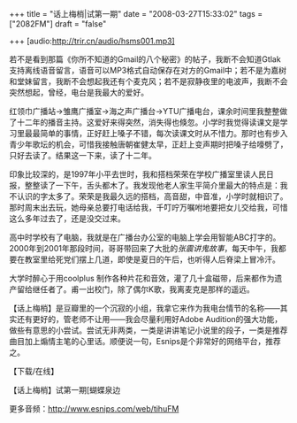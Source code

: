 +++
title = "话上梅梢|试第一期"
date = "2008-03-27T15:33:02"
tags = ["2082FM"]
draft = "false"

+++
[audio:http://trir.cn/audio/hsms001.mp3]
  
若不是看到那篇《你所不知道的Gmail的八个秘密》的帖子，我断不会知道Gtlak支持离线语音留言，语音可以MP3格式自动保存在对方的Gmail中；若不是为嘉树和堂妹留言，我断不会想起我还有个麦克风；若不是寂静夜里的电波声，我断不会突然想起，曾经，电台是我最大的爱好。


  红领巾广播站→雏鹰广播室→海之声广播台→YTU广播电台，课余时间里我整整做了十二年的播音主持。这爱好来得突然，消失得也倏忽。小学时我觉得读课文是学习里最最简单的事情，正好赶上嗓子不错，每次读课文时从不惜力。那时也有步入青少年歌坛的机会，可惜我接触唐朝崔健太早，正赶上变声期时把嗓子给嚎劈了，只好去读了。结果这一下来，读了十二年。



  印象比较深的，是1997年小平去世时，我和搭档荣荣在学校广播室里读人民日报，整整读了一下午，舌头都木了。我发现他老人家生平简介里最大的特点是：我不认识的字太多了。荣荣是我最久远的搭档，高音甜，中音准，小学时就相识了。那时周末出去玩，她母亲总要打电话给我，千叮咛万嘱咐地要把女儿交给我，可惜这么多年过去了，还是没交过来。



  高中时学校有了电脑，我就是在广播台办公室的电脑上学会用智能ABC打字的。2000年到2001年那段时间，哥哥带回来了大批的*张震讲鬼故事*，每天中午，我都要在教室里给死党们摆上几道，即使是夏日的午后，也听得人后脊梁上冒冷汗。



  大学时醉心于用coolplus 制作各种片花和音效，灌了几十盒磁带，后来都作为遗产留给继任者了。甫一出校门，除了偶尔K歌，我离麦克是那样的遥远。



  【话上梅梢】是豆瓣里的一个沉寂的小组，我拿它来作为我电台情节的名称——其实还有更好的，管老师不让用——我会尽量利用好Adobe Audition的强大功能，做些有意思的小尝试。尝试无非两类，一类是讲讲笔记小说里的段子，一类是推荐曲目加上煽情主笔的心里话。顺便说一句，Esnips是个非常好的网络平台，推荐之。


【下载/在线】
  
【话上梅梢】试第一期[蝴蝶泉边 
  
更多音频：http://www.esnips.com/web/tihuFM